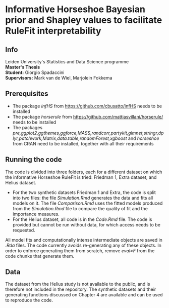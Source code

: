 # Informative Horseshoe Bayesian prior and Shapley values to facilitate RuleFit interpretability

## Info

Leiden University's Statistics and Data Science programme  
**Master's Thesis**  
**Student:** Giorgio Spadaccini  
**Supervisors:** Mark van de Wiel, Marjolein Fokkema  

## Prerequisites

- The package _infHS_ from https://github.com/cbusatto/infHS needs to be installed
- The package _horserule_ from https://github.com/mattiasvillani/horserule/ needs to be installed
- The packages _pre,ggplot2,ggthemes,ggforce,MASS,randcorr,partykit,glmnet,stringr,dplyr,patchwork,Matrix,data.table,randomForest,xgboost_ and _horseshoe_ from CRAN need to be installed, together with all their requirements

## Running the code

The code is divided into three folders, each for a different dataset on which the informative Horseshoe RuleFit is tried: Friedman 1, Extra dataset, and Helius dataset.

- For the two synthetic datasets Friedman 1 and Extra, the code is split into two files: the file _Simulation.Rmd_ generates the data and fits all models on it. The file _Comparison.Rmd_ uses the fitted models produced from the _Simulation.Rmd_ file to compare the quality of fit and the importance measures.
- For the Helius dataset, all code is in the _Code.Rmd_ file. The code is provided but cannot be run without data, for which access needs to be requested.

All model fits and computationally intense intermediate objects are saved in _.Rda_ files. The code currently avoids re-generating any of these objects. In order to enforce generating them from scratch, remove _eval=F_ from the code chunks that generate them.

## Data

The dataset from the Helius study is not available to the public, and is therefore not included in the repository. The synthetic datasets and their generating functions discussed on Chapter 4 are available and can be used to reproduce the code.
